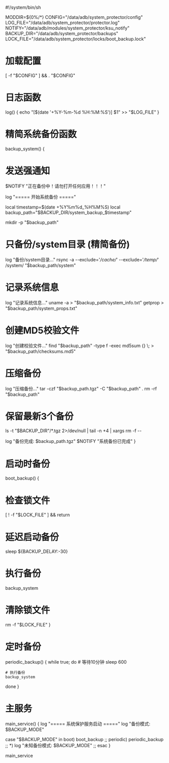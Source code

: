 #!/system/bin/sh

MODDIR=${0%/*}
CONFIG="/data/adb/system_protector/config"
LOG_FILE="/data/adb/system_protector/protector.log"
NOTIFY="/data/adb/modules/system_protector/ksu_notify"
BACKUP_DIR="/data/adb/system_protector/backups"
LOCK_FILE="/data/adb/system_protector/locks/boot_backup.lock"

# 加载配置
[ -f "$CONFIG" ] && . "$CONFIG"

# 日志函数
log() {
  echo "[$(date '+%Y-%m-%d %H:%M:%S')] $1" >> "$LOG_FILE"
}

# 精简系统备份函数
backup_system() {
  # 发送强通知
  $NOTIFY "正在备份中！请勿打开任何应用！！！"
  
  log "===== 开始系统备份 ====="
  
  local timestamp=$(date +%Y%m%d_%H%M%S)
  local backup_path="$BACKUP_DIR/system_backup_$timestamp"
  
  mkdir -p "$backup_path"
  
  # 只备份/system目录 (精简备份)
  log "备份/system目录..."
  rsync -a --exclude='*/cache/*' --exclude='*/temp/*' /system/ "$backup_path/system"
  
  # 记录系统信息
  log "记录系统信息..."
  uname -a > "$backup_path/system_info.txt"
  getprop > "$backup_path/system_props.txt"
  
  # 创建MD5校验文件
  log "创建校验文件..."
  find "$backup_path" -type f -exec md5sum {} \; > "$backup_path/checksums.md5"
  
  # 压缩备份
  log "压缩备份..."
  tar -czf "$backup_path.tgz" -C "$backup_path" .
  rm -rf "$backup_path"
  
  # 保留最新3个备份
  ls -t "$BACKUP_DIR"/*.tgz 2>/dev/null | tail -n +4 | xargs rm -f --
  
  log "备份完成: $backup_path.tgz"
  $NOTIFY "系统备份已完成"
}

# 启动时备份
boot_backup() {
  # 检查锁文件
  [ ! -f "$LOCK_FILE" ] && return
  
  # 延迟启动备份
  sleep ${BACKUP_DELAY:-30}
  
  # 执行备份
  backup_system
  
  # 清除锁文件
  rm -f "$LOCK_FILE"
}

# 定时备份
periodic_backup() {
  while true; do
    # 等待10分钟
    sleep 600
    
    # 执行备份
    backup_system
  done
}

# 主服务
main_service() {
  log "===== 系统保护服务启动 ====="
  log "备份模式: $BACKUP_MODE"
  
  case "$BACKUP_MODE" in
    boot)
      boot_backup
      ;;
    periodic)
      periodic_backup
      ;;
    *)
      log "未知备份模式: $BACKUP_MODE"
      ;;
  esac
}

main_service
